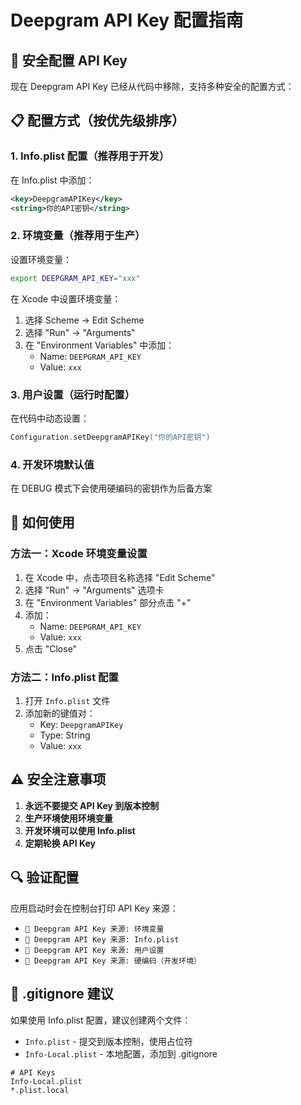 # Deepgram API Key 配置指南

## 🔐 安全配置 API Key

现在 Deepgram API Key 已经从代码中移除，支持多种安全的配置方式：

## 📋 配置方式（按优先级排序）

### 1. Info.plist 配置（推荐用于开发）
在 Info.plist 中添加：
```xml
<key>DeepgramAPIKey</key>
<string>你的API密钥</string>
```

### 2. 环境变量（推荐用于生产）
设置环境变量：
```bash
export DEEPGRAM_API_KEY="xxx"
```

在 Xcode 中设置环境变量：
1. 选择 Scheme → Edit Scheme
2. 选择 "Run" → "Arguments"
3. 在 "Environment Variables" 中添加：
   - Name: `DEEPGRAM_API_KEY`
   - Value: `xxx`

### 3. 用户设置（运行时配置）
在代码中动态设置：
```swift
Configuration.setDeepgramAPIKey("你的API密钥")
```

### 4. 开发环境默认值
在 DEBUG 模式下会使用硬编码的密钥作为后备方案

## 🚀 如何使用

### 方法一：Xcode 环境变量设置
1. 在 Xcode 中，点击项目名称选择 "Edit Scheme"
2. 选择 "Run" → "Arguments" 选项卡
3. 在 "Environment Variables" 部分点击 "+"
4. 添加：
   - Name: `DEEPGRAM_API_KEY`
   - Value: `xxx`
5. 点击 "Close"

### 方法二：Info.plist 配置
1. 打开 `Info.plist` 文件
2. 添加新的键值对：
   - Key: `DeepgramAPIKey`
   - Type: String
   - Value: `xxx`

## ⚠️ 安全注意事项

1. **永远不要提交 API Key 到版本控制**
2. **生产环境使用环境变量**
3. **开发环境可以使用 Info.plist**
4. **定期轮换 API Key**

## 🔍 验证配置

应用启动时会在控制台打印 API Key 来源：
- `🔑 Deepgram API Key 来源: 环境变量`
- `🔑 Deepgram API Key 来源: Info.plist`
- `🔑 Deepgram API Key 来源: 用户设置`
- `🔑 Deepgram API Key 来源: 硬编码（开发环境）`

## 📝 .gitignore 建议

如果使用 Info.plist 配置，建议创建两个文件：
- `Info.plist` - 提交到版本控制，使用占位符
- `Info-Local.plist` - 本地配置，添加到 .gitignore

```gitignore
# API Keys
Info-Local.plist
*.plist.local
```
